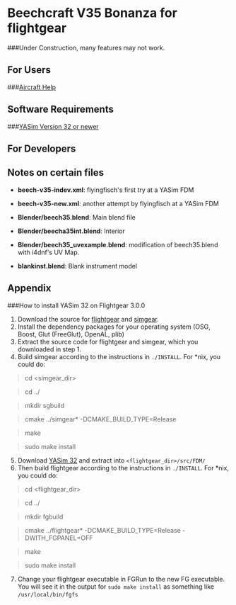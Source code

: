 Beechcraft V35 Bonanza for flightgear
=====================================
###Under Construction, many features may not work.

For Users
---------
###[Aircraft Help](http://forum.flightgear.org/viewtopic.php?f=4&t=22808&start=75)

Software Requirements
---------------------
###[YASim Version 32 or newer](#how-to-install-yasim-32-on-flightgear-300)

For Developers
---------------

Notes on certain files
---------------------
* **beech-v35-indev.xml**: flyingfisch's first try at a YASim FDM

* **beech-v35-new.xml**: another attempt by flyingfisch at a YASim FDM

* **Blender/beech35.blend**: Main blend file

* **Blender/beecha35int.blend**: Interior

* **Blender/beech35_uvexample.blend**: modification of beech35.blend with i4dnf's UV Map.

* **blankinst.blend**: Blank instrument model




Appendix
--------

###How to install YASim 32 on Flightgear 3.0.0

1. Download the source for [flightgear](http://mirrors.ibiblio.org/pub/mirrors/flightgear/ftp/Source/) and [simgear](http://mirrors.ibiblio.org/pub/mirrors/simgear/ftp/Source/).
2. Install the dependency packages for your operating system (OSG, Boost, Glut (FreeGlut), OpenAL, plib)
3. Extract the source code for flightgear and simgear, which you downloaded in step 1.
4. Build simgear according to the instructions in `./INSTALL`. For *nix, you could do:

  >cd <simgear_dir>
  
  >cd ../
  
  >mkdir sgbuild
  
  >cmake ../simgear* -DCMAKE_BUILD_TYPE=Release
  
  >make
  
  >sudo make install

5. Download [YASim 32](http://emilianh.go.ro:6980/flightgear/misc/YASim.zip) and extract into `<flightgear_dir>/src/FDM/`
6. Then build flightgear according to the instructions in `./INSTALL`. For *nix, you could do:

  >cd <flightgear_dir>
  
  >cd ../
  
  >mkdir fgbuild
  
  >cmake ../flightgear* -DCMAKE_BUILD_TYPE=Release -DWITH_FGPANEL=OFF
  
  >make
  
  >sudo make install
  
7. Change your flightgear executable in FGRun to the new FG executable. You will see it in the output for `sudo make install` as something like `/usr/local/bin/fgfs`


